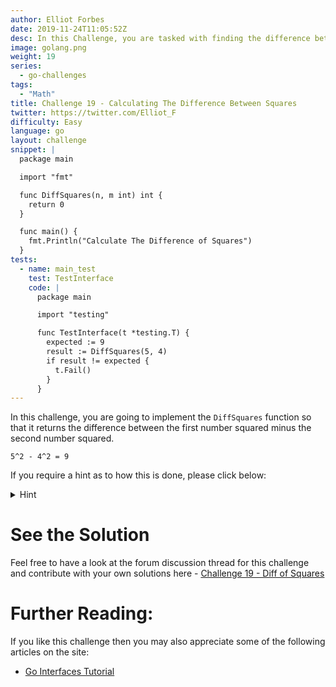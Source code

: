 ```yaml
---
author: Elliot Forbes
date: 2019-11-24T11:05:52Z
desc: In this Challenge, you are tasked with finding the difference between squares in Go!
image: golang.png
weight: 19
series:
  - go-challenges
tags:
  - "Math"
title: Challenge 19 - Calculating The Difference Between Squares 
twitter: https://twitter.com/Elliot_F
difficulty: Easy
language: go
layout: challenge
snippet: |
  package main

  import "fmt"

  func DiffSquares(n, m int) int {
    return 0
  }

  func main() {
    fmt.Println("Calculate The Difference of Squares")
  }
tests: 
  - name: main_test
    test: TestInterface
    code: |
      package main

      import "testing"

      func TestInterface(t *testing.T) {
        expected := 9
        result := DiffSquares(5, 4)
        if result != expected {
          t.Fail()
        }
      }
---
```


In this challenge, you are going to implement the `DiffSquares` function so that it returns the difference between the first number squared minus the second number squared.

```output
5^2 - 4^2 = 9
```

If you require a hint as to how this is done, please click below:

<details><summary>Hint</summary>

You can calculate powers of numbers in Go using the `math.Pow` function. You can read more about this here: [Math Pow](https://golang.org/pkg/math/#Pow)

</details>

# See the Solution

Feel free to have a look at the forum discussion thread for this challenge and contribute with your own solutions here - [Challenge 19 - Diff of Squares](https://discuss.tutorialedge.net/t/challenge-19-diff-of-squares/53) 

# Further Reading:

If you like this challenge then you may also appreciate some of the following articles on the site:

* [Go Interfaces Tutorial](/golang/go-interfaces-tutorial/)